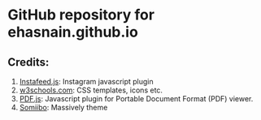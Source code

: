 # GitHub repository for ehasnain.github.io

## Credits:
1. [Instafeed.js](http://instafeedjs.com/):  Instagram javascript plugin
2. [w3schools.com](https://www.w3schools.com/): CSS templates, icons etc.
3. [PDF.js](https://mozilla.github.io/pdf.js/): Javascript plugin for Portable Document Format (PDF) viewer.
4. [Somiibo](http://jekyllthemes.org/themes/massively/): Massively theme
